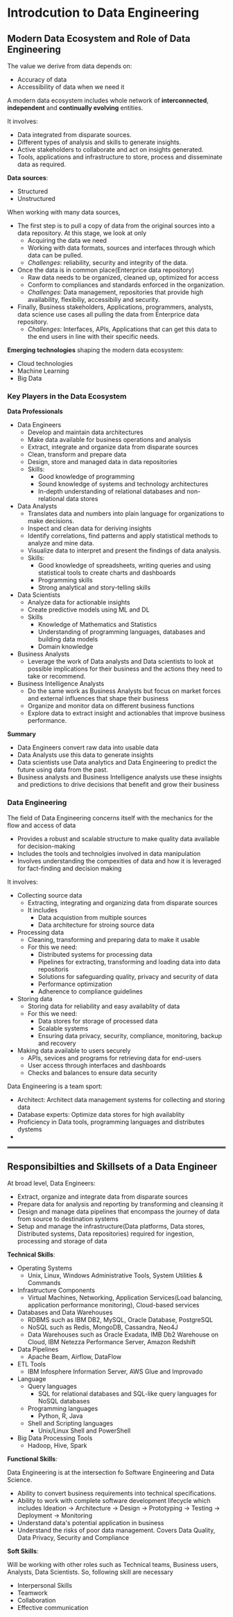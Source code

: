 # Introdcution to Data Engineering

## Modern Data Ecosystem and Role of Data Engineering

The value we derive from data depends on:

- Accuracy of data
- Accessibility of data when we need it

A modern data ecosystem includes whole network of **interconnected**, **independent** and **continually evolving** entities.

It involves:

- Data integrated from disparate sources.
- Different types of analysis and skills to generate insights.
- Active stakeholders to collaborate and act on insights generated.
- Tools, applications and infrastructure to store, process and disseminate data as required.

**Data sources**:

- Structured
- Unstructured

When working with many data sources,

- The first step is to pull a copy of data from the original sources into a data repository. At this stage, we look at only
  - Acquiring the data we need
  - Working with data formats, sources and interfaces through which data can be pulled.
  - *Challenges*: reliability, security and integrity of the data.
- Once the data is in common place(Enterprice data repository)
  - Raw data needs to be organized, cleaned up, optimized for access
  - Conform to compliances and standards enforced in the organization.
  - *Challenges*: Data management, repositories that provide high availability, flexibiliy, accessibiliy and security.
- Finally, Business stakeholders, Applications, programmers, analysts, data science use cases all pulling the data from Enterprice data repository.
  - *Challenges*: Interfaces, APIs, Applications that can get this data to the end users in line with their specific needs.

**Emerging technologies** shaping the modern data ecosystem:

- Cloud technologies
- Machine Learning
- Big Data

### Key Players in the Data Ecosystem

**Data Professionals**

- Data Engineers
  - Develop and maintain data architectures
  - Make data available for business operations and analysis
  - Extract, integrate and organize data from disparate sources
  - Clean, transform and prepare data
  - Design, store and managed data in data repositories
  - Skills:
    - Good knowledge of programming
    - Sound knowledge of systems and technology architectures
    - In-depth understanding of relational databases and non-relational data stores
- Data Analysts
  - Translates data and numbers into plain language for organizations to make decisions.
  - Inspect and clean data for deriving insights
  - Identify correlations, find patterns and apply statistical methods to analyze and mine data.
  - Visualize data to interpret and present the findings of data analysis.
  - Skills:
    - Good knowledge of spreadsheets, writing queries and using statistical tools to create charts and dashboards
    - Programming skills
    - Strong analytical and story-telling skills
- Data Scientists
  - Analyze data for actionable insights
  - Create predictive models using ML and DL
  - Skills
    - Knowledge of Mathematics and Statistics
    - Understanding of programming languages, databases and building data models
    - Domain knowledge
- Business Analysts
  - Leverage the work of Data analysts and Data scientists to look at possible implications for their business and the actions they need to take or recommend.
- Business Intelligence Analysts
  - Do the same work as Business Analysts but focus on market forces and external influences that shape their business
  - Organize and monitor data on different business functions
  - Explore data to extract insight and actionables that improve business performance.
  
**Summary**

- Data Engineers convert raw data into usable data
- Data Analysts use this data to generate insights
- Data scientists use Data analytics and Data Engineering to predict the future using data from the past.
- Business analysts and Business Intelligence analysts use these insights and predictions to drive decisions that benefit and grow their business

### Data Engineering

The field of Data Engineering concerns itself with the mechanics for the flow and access of data

- Provides a robust and scalable structure to make quality data available for decision-making
- Includes the tools and technolgies involved in data manipulation
- Involves understanding the compexities of data and how it is leveraged for fact-finding and decision making

It involves:

- Collecting source data
  - Extracting, integrating and organizing data from disparate sources
  - It includes
    - Data acquistion from multiple sources
    - Data architecture for stroing source data
- Processing data
  - Cleaning, transforming and preparing data to make it usable
  - For this we need:
    - Distributed systems for processing data
    - Pipelines for extracting, transforming and loading data into data repositoris
    - Solutions for safeguarding quality, privacy and security of data
    - Performance optimization
    - Adherence to compliance guidelines
- Storing data
  - Storing data for reliability and easy availablity of data
  - For this we need:
    - Data stores for storage of processed data
    - Scalable systems
    - Ensuring data privacy, security, compliance, monitoring, backup and recovery
- Making data available to users securely
  - APIs, sevices and programs for retrieving data for end-users
  - User access through interfaces and dashboards
  - Checks and balances to ensure data security

Data Engineering is a team sport:

- Architect: Architect data management systems for collecting and storing data
- Database experts: Optimize data stores for high availablity
- Proficiency in Data tools, programming languages and distributes dystems
- 
<hr style="border:2px solid gray">

## Responsibilties and Skillsets of a Data Engineer

At broad level, Data Engineers:

- Extract, organize and integrate data from disparate sources
- Prepare data for analysis and reporting by transforming and cleansing it
- Design and manage data pipelines that encompass the journey of data from source to destination systems
- Setup and manage the infrastructure(Data platforms, Data stores, Distributed systems, Data repositories) required for ingestion, processing and storage of data

**Technical Skills**:

- Operating Systems
  - Unix, Linux, Windows Administrative Tools, System Utilities & Commands
- Infrastructure Components
  - Virtual Machines, Networking, Application Services(Load balancing, application performance monitoring), Cloud-based services
- Databases and Data Warehouses
  - RDBMS such as IBM DB2, MySQL, Oracle Database, PostgreSQL
  - NoSQL such as Redis, MongoDB, Cassandra, Neo4J
  - Data Warehouses such as Oracle Exadata, IMB Db2 Warehouse on Cloud, IBM Netezza Performance Server, Amazon Redshift
- Data Pipelines
  - Apache Beam, Airflow, DataFlow
- ETL Tools
  - IBM Infosphere Information Server, AWS Glue and Improvado
- Language
  - Query languages
    - SQL for relational databases and SQL-like query languages for NoSQL databases
  - Programming languages
    - Python, R, Java
  - Shell and Scripting languages
    - Unix/Linux Shell and PowerShell
- Big Data Processing Tools
  - Hadoop, Hive, Spark

**Functional Skills**:

Data Engineering is at the intersection fo Software Engineering and Data Science.

- Ability to convert business requirements into technical specifications.
- Ability to work with complete software development lifecycle which includes Ideation -> Architecture -> Design -> Prototyping -> Testing -> Deployment -> Monitoring
- Understand data's potential application in business
- Understand the risks of poor data management. Covers Data Quality, Data Privacy, Security and Compliance

**Soft Skills**:

Will be working with other roles such as Technical teams, Business users, Analysts, Data Scientists. So, following skill are necessary

- Interpersonal Skills
- Teamwork
- Collaboration
- Effective communication